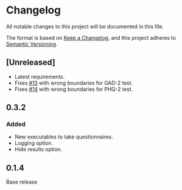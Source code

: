 # Changelog
All notable changes to this project will be documented in this file.

The format is based on [Keep a Changelog](https://keepachangelog.com/en/1.0.0/),
and this project adheres to [Semantic Versioning](https://semver.org/spec/v2.0.0.html).

## [Unreleased]
* Latest requirements.
* Fixes [#13](https://github.com/chrishannam/hippocrates/issues/13) with
  wrong boundaries for GAD-2 test.
* Fixes [#14](https://github.com/chrishannam/hippocrates/issues/14) with
  wrong boundaries for PHQ-2 test.

## 0.3.2
### Added
* New executables to take questionnaires.
* Logging option.
* Hide results option.

## 0.1.4
Base release
